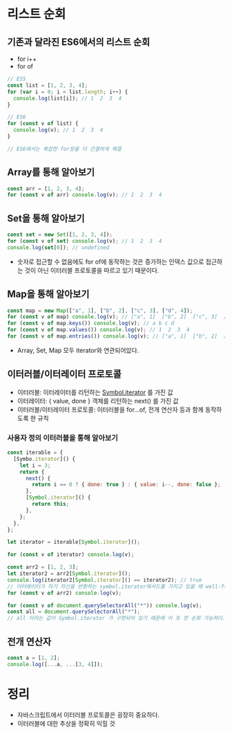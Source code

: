 # 리스트 순회

## 기존과 달라진 ES6에서의 리스트 순회

- for i++
- for of

```javascript
// ES5
const list = [1, 2, 3, 4];
for (var i = 0; i < list.length; i++) {
  console.log(list[i]); // 1  2  3  4
}

// ES6
for (const v of list) {
  console.log(v); // 1  2  3  4
}

// ES6에서는 복잡한 for문을 더 간결하게 해결
```

## Array를 통해 알아보기

```javascript
const arr = [1, 2, 3, 4];
for (const v of arr) console.log(v); // 1  2  3  4
```

## Set을 통해 알아보기

```javascript
const set = new Set([1, 2, 3, 4]);
for (const v of set) console.log(v); // 1  2  3  4
console.log(set[0]); // undefined
```

- 숫자로 접근할 수 없음에도 for of에 동작하는 것은 증가하는 인덱스 값으로 접근하는 것이 아닌 이터러블 프로토콜을 따르고 있기 때문이다.

## Map을 통해 알아보기

```javascript
const map = new Map(["a", 1], ["b", 2], ["c", 3], ["d", 4]);
for (const v of map) console.log(v); // ["a", 1]  ["b", 2]  ["c", 3]  ["d", 4]
for (const v of map.keys()) console.log(v); // a b c d
for (const v of map.values()) console.log(v); // 1  2  3  4
for (const v of map.entries()) console.log(v); // ["a", 1]  ["b", 2]  ["c", 3]  ["d", 4]
```

- Array, Set, Map 모두 iterator와 연관되어있다.

## 이터러블/이터레이터 프로토콜

- 이터러블: 이터레이터를 리턴하는 [Symbol.iterator]() 를 가진 값
- 이터레이터: { value, done } 객체를 리턴하는 next() 를 가진 값
- 이터러블/이터레이터 프로토콜: 이터러블을 for...of, 전개 연산자 등과 함께 동작하도록 한 규칙

### 사용자 정의 이터러블을 통해 알아보기

```javascript
const iterable = {
  [Symbo.iterator]() {
    let i = 3;
    return {
      next() {
        return i == 0 ? { done: true } : { value: i--, done: false };
      },
      [Symbol.iterator]() {
        return this;
      },
    };
  },
};

let iterator = iterable[Symbol.iterator]();

for (const v of iterator) console.log(v);

const arr2 = [1, 2, 3];
let iterator2 = arr2[Symbol.iterator]();
console.log(iterator2[Symbol.iterator]() == iterator2); // true
// 이터레이터가 자기 자신을 반환하는 symbol.iterator메서드를 가지고 있을 때 well-formed iterator, well-formed iterable 이라고 할 수 있다.
for (const v of arr2) console.log(v);
```

```javascript
for (const v of document.querySelectorAll("*")) console.log(v);
const all = document.querySelectorAll("*");
// all 이라는 값이 Symbol.iterator 가 구현되어 있기 때문에 이 또 한 순회 가능하다.
```

## 전개 연산자

```javascript
const a = [1, 2];
console.log([...a, ...[3, 4]]);
```

# 정리

- 자바스크립트에서 이터러블 프로토콜은 굉장히 중요하다.
- 이터러블에 대한 추상을 정확히 익힐 것
